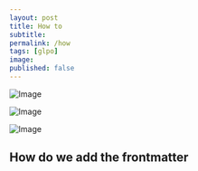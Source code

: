 ```yaml
---
layout: post
title: How to
subtitle: 
permalink: /how
tags: [glpo]
image: 
published: false
---
```

![![Image]()](/images/figure_2022-01-30T183834.jpg)

![Image](/images/figure_2022-01-30T170818.jpg)

![Image](/images/figure_2022-01-30T185448.jpg)

## How do we add the frontmatter
